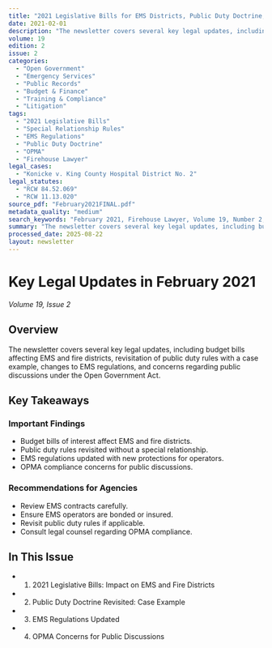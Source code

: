 ```yaml
---
title: "2021 Legislative Bills for EMS Districts, Public Duty Doctrine, and OPMA Compliance"
date: 2021-02-01
description: "The newsletter covers several key legal updates, including budget bills affecting EMS and fire districts, revisitation of public duty rules with a case example, changes to EMS regulations, and concerns regarding public discussions under the Open Government Act."
volume: 19
edition: 2
issue: 2
categories:
  - "Open Government"
  - "Emergency Services"
  - "Public Records"
  - "Budget & Finance"
  - "Training & Compliance"
  - "Litigation"
tags:
  - "2021 Legislative Bills"
  - "Special Relationship Rules"
  - "EMS Regulations"
  - "Public Duty Doctrine"
  - "OPMA"
  - "Firehouse Lawyer"
legal_cases:
  - "Konicke v. King County Hospital District No. 2"
legal_statutes:
  - "RCW 84.52.069"
  - "RCW 11.13.020"
source_pdf: "February2021FINAL.pdf"
metadata_quality: "medium"
search_keywords: "February 2021, Firehouse Lawyer, Volume 19, Number 2, LEGISLATIVE BILLS OF INTEREST, Special Relationship Rules, Note on OPMA Issue, Access and Subscribe at: firehouselawyer.com, Inside this Issue...."
summary: "The newsletter covers several key legal updates, including budget bills affecting EMS and fire districts, revisitation of public duty rules with a case example, changes to EMS regulations, and concerns regarding public discussions under the Open Government Act."
processed_date: 2025-08-22
layout: newsletter
---
```


# Key Legal Updates in February 2021

*Volume 19, Issue 2*

## Overview

The newsletter covers several key legal updates, including budget bills affecting EMS and fire districts, revisitation of public duty rules with a case example, changes to EMS regulations, and concerns regarding public discussions under the Open Government Act.

## Key Takeaways

### Important Findings

- Budget bills of interest affect EMS and fire districts.
- Public duty rules revisited without a special relationship.
- EMS regulations updated with new protections for operators.
- OPMA compliance concerns for public discussions.

### Recommendations for Agencies

- Review EMS contracts carefully.
- Ensure EMS operators are bonded or insured.
- Revisit public duty rules if applicable.
- Consult legal counsel regarding OPMA compliance.

## In This Issue

- 1. 2021 Legislative Bills: Impact on EMS and Fire Districts
- 2. Public Duty Doctrine Revisited: Case Example
- 3. EMS Regulations Updated
- 4. OPMA Concerns for Public Discussions

